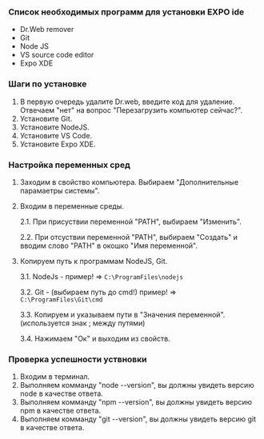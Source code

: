 ### Список необходимых программ для установки EXPO ide

* Dr.Web remover
* Git
* Node JS
* VS source code editor
* Expo XDE

### Шаги по установке

1.  В первую очередь удалите Dr.web, введите код для удаление. Отвечаем "нет" на вопрос "Перезагрузить компьютер сейчас?".
2.  Установите Git.
3.  Установите NodeJS.
4.  Установите VS Code.
5.  Установите Expo XDE.

### Настройка переменных сред

1.  Заходим в свойство компьютера. Выбираем "Дополнительные парамаетры системы".
2.  Входим в переменные среды.
    
    2.1. При присуствии переменной "PATH", выбираем "Изменить".

    2.2. При отсуствии переменной "PATH", выбираем "Создать" и вводим слово "PATH" в окошко "Имя переменной".

3.  Копируем путь к программам NodeJS, Git.

    3.1. NodeJs - пример! => `C:\ProgramFiles\nodejs`

    3.2. Git - (выбираем путь до cmd!) пример! => `C:\ProgramFiles\Git\cmd`

    3.3. Копируем и указываем пути в "Значения переменной". (используется знак ; между путями)

    3.4. Нажимаем "Ок" и выходим из свойств.

### Проверка успешности уствновки

1.  Входим в терминал.
2.  Выполняем комманду "node --version", вы должны увидеть версию node в качестве ответа.
3.  Выполняем комманду "npm --version", вы должны увидеть версию npm в качестве ответа.
4.  Выполняем комманду "git --version", вы должны увидеть версию git в качестве ответа.
